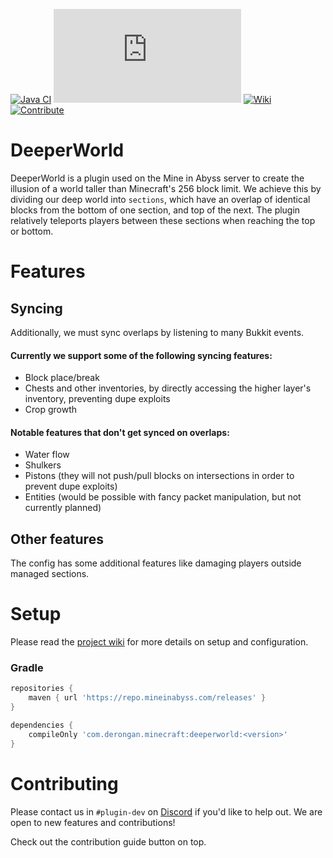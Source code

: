 [![Java CI](https://github.com/MineInAbyss/DeeperWorld/actions/workflows/main.yml/badge.svg)](https://github.com/MineInAbyss/DeeperWorld/actions/workflows/main.yml)
[![Package](https://badgen.net/maven/v/metadata-url/repo.mineinabyss.com/releases/com/derongan/minecraft/deeperworld/maven-metadata.xml)](https://repo.mineinabyss.com/releases/com/derongan/minecraft/deeperworld)
[![Wiki](https://badgen.net/badge/color/Project%20Wiki/purple?icon=wiki&label)](https://wiki.mineinabyss.com/deeperworld)
[![Contribute](https://shields.io/badge/Contribute-e57be5?logo=github%20sponsors&style=flat&logoColor=white)](https://wiki.mineinabyss.com/contribute)

# DeeperWorld

DeeperWorld is a plugin used on the Mine in Abyss server to create the illusion of a world taller than Minecraft's 256
block limit. We achieve this by dividing our deep world into `sections`, which have an overlap of identical blocks from
the bottom of one section, and top of the next. The plugin relatively teleports players between these sections when
reaching the top or bottom.

# Features

## Syncing

Additionally, we must sync overlaps by listening to many Bukkit events.

#### Currently we support some of the following syncing features:

- Block place/break
- Chests and other inventories, by directly accessing the higher layer's inventory, preventing dupe exploits
- Crop growth

#### Notable features that don't get synced on overlaps:

- Water flow
- Shulkers
- Pistons (they will not push/pull blocks on intersections in order to prevent dupe exploits)
- Entities (would be possible with fancy packet manipulation, but not currently planned)

## Other features

The config has some additional features like damaging players outside managed sections.

# Setup

Please read the [project wiki](https://wiki.mineinabyss.com/deeperworld/) for more details on setup and
configuration.

### Gradle

```groovy
repositories {
    maven { url 'https://repo.mineinabyss.com/releases' }
}

dependencies {
    compileOnly 'com.derongan.minecraft:deeperworld:<version>'
}
```

# Contributing

Please contact us in `#plugin-dev` on [Discord](https://discord.gg/QXPCk2y) if you'd like to help out. We are open to
new features and contributions!

Check out the contribution guide button on top.
